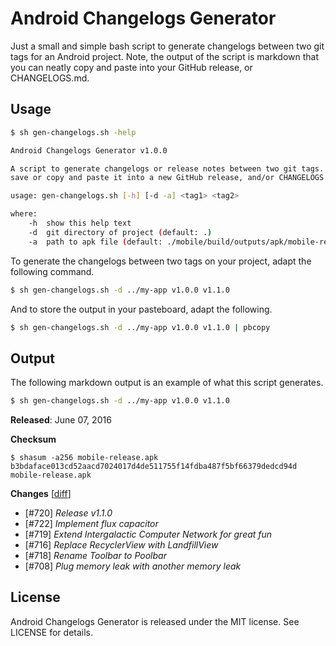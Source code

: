 # Android Changelogs Generator
Just a small and simple bash script to generate changelogs between two git tags for an Android project. Note, the output of the script is markdown that you can neatly copy and paste into your GitHub release, or CHANGELOGS.md.

## Usage
```bash
$ sh gen-changelogs.sh -help

Android Changelogs Generator v1.0.0

A script to generate changelogs or release notes between two git tags. You can
save or copy and paste it into a new GitHub release, and/or CHANGELOGS.md.

usage: gen-changelogs.sh [-h] [-d -a] <tag1> <tag2>

where:
    -h  show this help text
    -d  git directory of project (default: .)
    -a  path to apk file (default: ./mobile/build/outputs/apk/mobile-release.apk)
```

To generate the changelogs between two tags on your project, adapt the following command.

```bash
$ sh gen-changelogs.sh -d ../my-app v1.0.0 v1.1.0
```

And to store the output in your pasteboard, adapt the following.

```bash
$ sh gen-changelogs.sh -d ../my-app v1.0.0 v1.1.0 | pbcopy
```

## Output
The following markdown output is an example of what this script generates.

```bash
$ sh gen-changelogs.sh -d ../my-app v1.0.0 v1.1.0
```

**Released**: June 07, 2016

**Checksum**

```
$ shasum -a256 mobile-release.apk
b3bdaface013cd52aacd7024017d4de511755f14fdba487f5bf66379dedcd94d mobile-release.apk
```

**Changes** [[diff](https://github.com/JVillella/my-app/compare/v1.0.0...v1.1.0)]

- [#720] _Release v1.1.0_
- [#722] _Implement flux capacitor_
- [#719] _Extend Intergalactic Computer Network for great fun_
- [#716] _Replace RecyclerView with LandfillView_
- [#718] _Rename Toolbar to Poolbar_
- [#708] _Plug memory leak with another memory leak_

## License
Android Changelogs Generator is released under the MIT license. See LICENSE for details.
